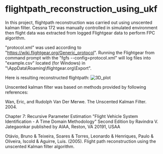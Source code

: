 # flightpath_reconstruction_using_ukf
In this project, flightpath reconstruction was carried out using unscented kalman filter. Cessna 172 was manually controlled in simulated environment then flight data was extracted from logged Flightgear data to perform FPC algorithm.

"protocol.xml" was used according to "https://wiki.flightgear.org/Generic_protocol". Running the Flightgear from command prompt with the "fgfs --config=protocol.xml" will log files into "example.csv" located (for Windows) in "\AppData\Roaming\flightgear.org\Export".

Here is resulting reconstructed flightpath:
![3D_plot](https://github.com/user-attachments/assets/0d7dfed5-f4e6-4c01-9274-2148a15eb181)

Unscented kalman filter was based on methods provided by following references:

Wan, Eric, and Rudolph Van Der Merwe. The Unscented Kalman Filter. 2004.

Chapter 7: Recursive Parameter Estimation 
"Flight Vehicle System Identification - A Time Domain Methodology"
Second Edition
by Ravindra V. Jategaonkar
published by AIAA, Reston, VA 20191, USAA

Otávio, Bruno & Teixeira, Soares & Torres, Leonardo & Henriques, 
Paulo & Oliveira, Iscold & Aguirre, Luis. (2005). 
Flight path reconstruction using the unscented Kalman filter algorithm. 
